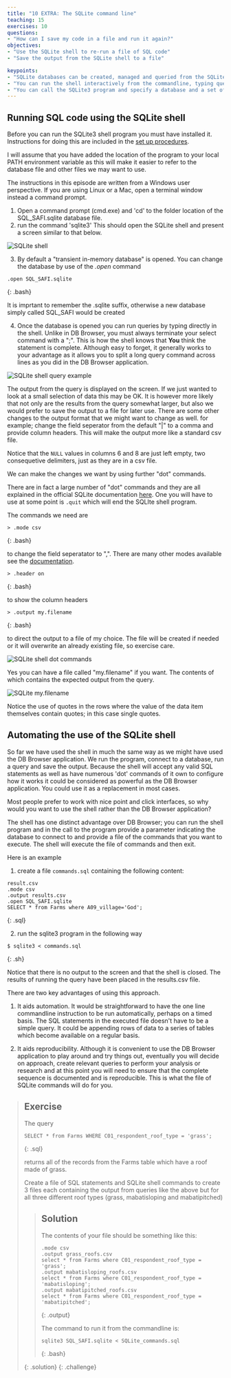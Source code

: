 ```yaml
---
title: "10 EXTRA: The SQLite command line"
teaching: 15
exercises: 10
questions:
- "How can I save my code in a file and run it again?"
objectives:
- "Use the SQLite shell to re-run a file of SQL code"
- "Save the output from the SQLite shell to a file"

keypoints:
- "SQLite databases can be created, managed and queried from the SQLite shell utility"
- "You can run the shell interactively from the commandline, typing queries or dot cammands at the prompt"
- "You can call the SQLite3 program and specify a database and a set of commands to run. This aids automation"
---
```


## Running SQL code using the SQLite shell

Before you can run the SQLite3 shell program you must have installed it. Instructions for doing this are included in
 the [set up procedures](../setup.md).

I will assume that you have added the location of the program to your local PATH environment variable as this 
will make it easier to refer to the database file and other files we may want to use. 

The instructions in this episode are written from a Windows user perspective. If you are using Linux or a Mac, 
open a terminal window instead a command prompt.

1. Open a command prompt (cmd.exe) and 'cd' to the folder location of the SQL_SAFI.sqlite database file.
2. run the command 'sqlite3' This should open the SQLite shell and present a screen similar to that below.

![SQLite shell](../fig/SQL_08_SQLite_shell.png)

3. By default a "transient in-memory database" is opened. You can change the database by use of the *.open* command

~~~
.open SQL_SAFI.sqlite
~~~
{: .bash}

It is imprtant to remember the .sqlite suffix, otherwise a new database simply called SQL_SAFI would be created

4. Once the database is opened you can run queries by typing directly in the shell. Unlike in DB Browser, 
you must always terminate your select command with a ";". This is how the shell knows that **You** think the statement is complete. Although easy to forget, it generally works to your advantage as it allows you to split a long query command across lines as you did in the DB Browser application.

![SQLite shell query example](../fig/SQL_08_SQLite_shell_query_example.png)

The output from the query is displayed on the screen. If we just wanted to look at a small selection of data this 
may be OK. It is however more likely that not only are the results from the query somewhat larger, 
but also we would prefer to save the output to a file for later use. There are some other changes to the output format that we might want to change as well.
for example; change the field seperator from the default "\|" to a comma and provide column headers. This will make the
output more like a standard csv file.

Notice that the `NULL` values in columns 6 and 8 are just left empty, two consequetive delimiters, just as they are in a csv file.


We can make the changes we want by using further "dot" commands.

There are in fact a large number of "dot" commands and they are all explained in the official SQLite documentation [here](https://sqlite.org/cli.html). One you will have to use at some point is `.quit` which will end the SQLIte shell program.

The commands we need are 

~~~
> .mode csv
~~~
{: .bash}

to change the field seperatator to ",". There are many other modes available see the [documentation](https://sqlite.org/cli.html). 

~~~
> .header on
~~~
{: .bash}

to show the column headers 

~~~
> .output my.filename
~~~
{: .bash}

to direct the output to a file of my choice. 
The file will be created if needed or it will overwrite an already existing file, so exercise care.

![SQLite shell dot commands](../fig/SQL_08_SQLite_shell_dot_commands.png)

Yes you can have a file called "my.filename" if you want. The contents of which contains the expected output from the query.

![SQLite my.filename](../fig/SQL_08_my_filename.png)

Notice the use of quotes in the rows where the value of the data item themselves contain quotes; in this case single quotes. 

## Automating the use of the SQLite shell

So far we have used the shell in much the same way as we might have used the DB Browser application. 
We run the program, connect to a database, run a query and save the output. 
Because the shell will accept any valid SQL statements as well as have numerous 'dot' commands of it own 
to configure how it works it could be considered as powerful as the DB Browser application. 
You could use it as a replacement in most cases. 

Most people prefer to work with nice point and click interfaces, so why would you want to use the shell rather than the DB Browser application?

The shell has one distinct advantage over DB Browser; you can run the shell program and in the call to the program provide a parameter indicating 
the database to connect to and provide a file of the commands that you want to execute. The shell will execute the file of commands and then exit.

Here is an example

1. create a file `commands.sql` containing the following content:

~~~
result.csv
.mode csv
.output results.csv
.open SQL_SAFI.sqlite
SELECT * from Farms where A09_village='God';
~~~
{: .sql}


2. run the sqlite3 program in the following way

~~~
$ sqlite3 < commands.sql
~~~
{: .sh}


Notice that there is no output to the screen and that the shell is closed. The results of running the query have been placed in the results.csv file.

There are two key advantages of using this approach.

1. It aids automation. It would be straightforward to have the one line commandline instruction to be run automatically, perhaps on a timed basis. The SQL statements in the executed file doesn't have to be a simple query. It could be appending rows of data to a series of tables which become available on a regular basis.

2. It aids reproducibility. Although it is convenient to use the DB Browser application to play around and try things out, eventually you will decide on approach, create relevant queries to perform your analysis or research and at this point you will need to ensure that the complete sequence is documented and is reproducible. This is what the file of SQLite commands will do for you.

> ## Exercise
>
> The query
> 
> ~~~
> SELECT * from Farms WHERE C01_respondent_roof_type = 'grass';
> ~~~
> {: .sql}
>
> returns all of the records from the Farms table which have a roof made of grass. 
>
> Create a file of SQL statements and SQLite shell commands to create 3 files each containing the output from queries like the above but for all three different
> roof types (grass, mabatisloping and mabatipitched)
>
> > ## Solution
> >  The contents of your file should be something like this:
> > 
> >~~~
> >.mode csv
> >.output grass_roofs.csv
> >select * from Farms where C01_respondent_roof_type = 'grass';
> >.output mabatisloping_roofs.csv
> >select * from Farms where C01_respondent_roof_type = 'mabatisloping';
> >.output mabatipitched_roofs.csv
> >select * from Farms where C01_respondent_roof_type = 'mabatipitched';
> >~~~
> > {: .output}
> >
> > The command to run it from the commandline is:
> > 
> > ~~~
> > sqlite3 SQL_SAFI.sqlite < SQLite_commands.sql
> > ~~~
> > {: .bash}
> > 
> {: .solution}
{: .challenge}
